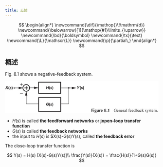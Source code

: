 ```yaml
---
title: 反馈
---
```


<!--more-->

$$
\begin{align*}
\newcommand{\dif}{\mathop{}\!\mathrm{d}}
\newcommand{\belowarrow}[1]{\mathop{#1}\limits_{\uparrow}}
\newcommand{\bd}{\boldsymbol}
\newcommand{\tx}{\text}
\newcommand{\L}{\mathscr{L}}
\newcommand{\p}{\partial\,}
\end{align*}
$$

## 概述

Fig. 8.1 shows a negative-feedback system.

![Figure 8.1 General feedback system](images/Figure%208.1%20General%20feedback%20system.jpg)

* $H(s)$ is called **the feedforward networks** or **jopen-loop transfer function**
* $G(s)$ is called **the feedback networks**
* the input to $H(s)$ is $X(s)-G(s)Y(s), called **the feedback error**

The close-loop transfer function is

$$
Y(s) = H(s) [X(s)-G(s)Y(s)]\\
\frac{Y(s)}{X(s)} = \frac{H(s)}{1+G(s)G(s)}
$$

